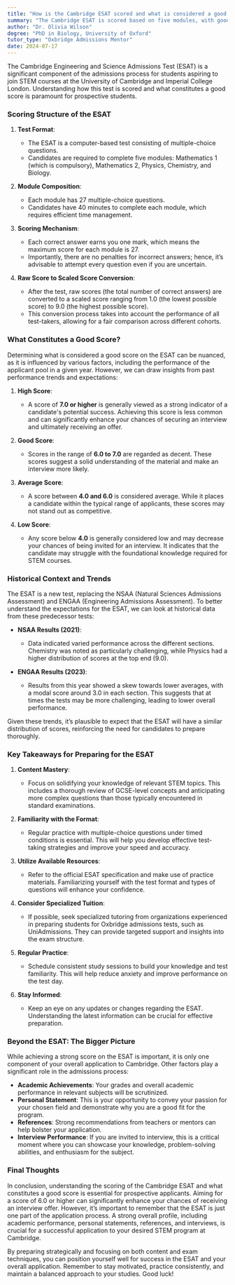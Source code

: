 ```yaml
---
title: "How is the Cambridge ESAT scored and what is considered a good score?"
summary: "The Cambridge ESAT is scored based on five modules, with good scores aiding admission to STEM courses at top universities like Cambridge and Imperial."
author: "Dr. Olivia Wilson"
degree: "PhD in Biology, University of Oxford"
tutor_type: "Oxbridge Admissions Mentor"
date: 2024-07-17
---
```


The Cambridge Engineering and Science Admissions Test (ESAT) is a significant component of the admissions process for students aspiring to join STEM courses at the University of Cambridge and Imperial College London. Understanding how this test is scored and what constitutes a good score is paramount for prospective students. 

### Scoring Structure of the ESAT

1. **Test Format**: 
   - The ESAT is a computer-based test consisting of multiple-choice questions. 
   - Candidates are required to complete five modules: Mathematics 1 (which is compulsory), Mathematics 2, Physics, Chemistry, and Biology.

2. **Module Composition**: 
   - Each module has 27 multiple-choice questions. 
   - Candidates have 40 minutes to complete each module, which requires efficient time management.

3. **Scoring Mechanism**:
   - Each correct answer earns you one mark, which means the maximum score for each module is 27.
   - Importantly, there are no penalties for incorrect answers; hence, it’s advisable to attempt every question even if you are uncertain.

4. **Raw Score to Scaled Score Conversion**:
   - After the test, raw scores (the total number of correct answers) are converted to a scaled score ranging from 1.0 (the lowest possible score) to 9.0 (the highest possible score).
   - This conversion process takes into account the performance of all test-takers, allowing for a fair comparison across different cohorts.

### What Constitutes a Good Score?

Determining what is considered a good score on the ESAT can be nuanced, as it is influenced by various factors, including the performance of the applicant pool in a given year. However, we can draw insights from past performance trends and expectations:

1. **High Score**: 
   - A score of **7.0 or higher** is generally viewed as a strong indicator of a candidate's potential success. Achieving this score is less common and can significantly enhance your chances of securing an interview and ultimately receiving an offer.

2. **Good Score**:
   - Scores in the range of **6.0 to 7.0** are regarded as decent. These scores suggest a solid understanding of the material and make an interview more likely.

3. **Average Score**:
   - A score between **4.0 and 6.0** is considered average. While it places a candidate within the typical range of applicants, these scores may not stand out as competitive.

4. **Low Score**:
   - Any score below **4.0** is generally considered low and may decrease your chances of being invited for an interview. It indicates that the candidate may struggle with the foundational knowledge required for STEM courses.

### Historical Context and Trends

The ESAT is a new test, replacing the NSAA (Natural Sciences Admissions Assessment) and ENGAA (Engineering Admissions Assessment). To better understand the expectations for the ESAT, we can look at historical data from these predecessor tests:

- **NSAA Results (2021)**: 
   - Data indicated varied performance across the different sections. Chemistry was noted as particularly challenging, while Physics had a higher distribution of scores at the top end (9.0).

- **ENGAA Results (2023)**: 
   - Results from this year showed a skew towards lower averages, with a modal score around 3.0 in each section. This suggests that at times the tests may be more challenging, leading to lower overall performance.

Given these trends, it’s plausible to expect that the ESAT will have a similar distribution of scores, reinforcing the need for candidates to prepare thoroughly.

### Key Takeaways for Preparing for the ESAT

1. **Content Mastery**: 
   - Focus on solidifying your knowledge of relevant STEM topics. This includes a thorough review of GCSE-level concepts and anticipating more complex questions than those typically encountered in standard examinations.

2. **Familiarity with the Format**: 
   - Regular practice with multiple-choice questions under timed conditions is essential. This will help you develop effective test-taking strategies and improve your speed and accuracy.

3. **Utilize Available Resources**: 
   - Refer to the official ESAT specification and make use of practice materials. Familiarizing yourself with the test format and types of questions will enhance your confidence.

4. **Consider Specialized Tuition**: 
   - If possible, seek specialized tutoring from organizations experienced in preparing students for Oxbridge admissions tests, such as UniAdmissions. They can provide targeted support and insights into the exam structure.

5. **Regular Practice**:
   - Schedule consistent study sessions to build your knowledge and test familiarity. This will help reduce anxiety and improve performance on the test day.

6. **Stay Informed**: 
   - Keep an eye on any updates or changes regarding the ESAT. Understanding the latest information can be crucial for effective preparation.

### Beyond the ESAT: The Bigger Picture

While achieving a strong score on the ESAT is important, it is only one component of your overall application to Cambridge. Other factors play a significant role in the admissions process:

- **Academic Achievements**: Your grades and overall academic performance in relevant subjects will be scrutinized.
- **Personal Statement**: This is your opportunity to convey your passion for your chosen field and demonstrate why you are a good fit for the program.
- **References**: Strong recommendations from teachers or mentors can help bolster your application.
- **Interview Performance**: If you are invited to interview, this is a critical moment where you can showcase your knowledge, problem-solving abilities, and enthusiasm for the subject.

### Final Thoughts

In conclusion, understanding the scoring of the Cambridge ESAT and what constitutes a good score is essential for prospective applicants. Aiming for a score of 6.0 or higher can significantly enhance your chances of receiving an interview offer. However, it’s important to remember that the ESAT is just one part of the application process. A strong overall profile, including academic performance, personal statements, references, and interviews, is crucial for a successful application to your desired STEM program at Cambridge.

By preparing strategically and focusing on both content and exam techniques, you can position yourself well for success in the ESAT and your overall application. Remember to stay motivated, practice consistently, and maintain a balanced approach to your studies. Good luck!
    